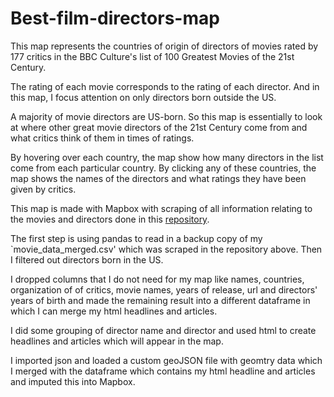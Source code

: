 # Best-film-directors-map
This map represents the countries of origin of directors of movies rated by 177 critics in the BBC Culture's list of 100 Greatest Movies of the 21st Century.

The rating of each movie corresponds to the rating of each director. And in this map, I focus attention on only directors born outside the US.

A majority of movie directors are US-born. So this map is essentially to look at where other great movie directors of the 21st Century come from and what critics think of them in times of ratings.

By hovering over each country, the map show how many directors in the list come from each particular country. By clicking any of these countries, the map shows  the names of the directors and what ratings they have been given by critics.

This map is made with Mapbox with scraping of all information relating to the movies and directors done in this [repository](https://github.com/kfalayi/Scraping-best-movies-directors-info).

The first step is using pandas to read in a backup copy of my `movie_data_merged.csv' which was scraped in the repository above. Then I filtered out directors born in the US.

I dropped columns that I do not need for my map like names, countries, organization of of critics, movie names, years of release, url and directors' years of birth and made the remaining result into a different dataframe in which I can merge my html headlines and articles.

I did some grouping of director name and director and used html to create headlines and articles which will appear in the map.

I imported json and loaded a custom geoJSON file with geomtry data which I merged with the dataframe which contains my html headline and articles and imputed this into Mapbox.




